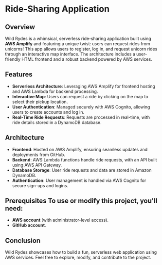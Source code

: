 # Ride-Sharing Application

## Overview 
Wild Rydes is a whimsical, serverless ride-sharing application built using **AWS Amplify** and featuring a unique twist: users can request rides from unicorns! This app allows users to register, log in, and request unicorn rides through an interactive map interface. 
The architecture includes a user-friendly HTML frontend and a robust backend powered by AWS services. 

## Features 
- **Serverless Architecture**: Leveraging AWS Amplify for frontend hosting and AWS Lambda for backend processing.
- **Interactive Map**: Users can request a ride by clicking on the map to select their pickup location.
- **User Authentication**: Managed securely with AWS Cognito, allowing users to create accounts and log in.
- **Real-Time Ride Requests**: Requests are processed in real-time, with ride details stored in a DynamoDB database.

## Architecture 
- **Frontend**: Hosted on AWS Amplify, ensuring seamless updates and deployments from GitHub.
- **Backend**: AWS Lambda functions handle ride requests, with an API built using AWS API Gateway.
- **Database Storage**: User ride requests and data are stored in Amazon DynamoDB.
- **Authentication**: User management is handled via AWS Cognito for secure sign-ups and logins.

## Prerequisites To use or modify this project, you'll need: 
- **AWS account** (with administrator-level access).
- **GitHub account**.

## Conclusion 
Wild Rydes showcases how to build a fun, serverless web application using AWS services. Feel free to explore, modify, and contribute to the project. 

